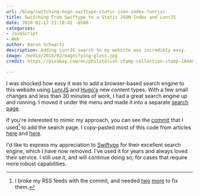 ```yaml
---
url: /blog/switching-hugo-swiftype-static-json-index-lunrjs/
title: Switching From Swiftype to a Static JSON Index and LunrJS
date: 2018-02-17 21:10:41 -0500
categories:
- JavaScript
- Web
author: Baron Schwartz
description: Adding LunrJS search to my website was incredibly easy.
image: /media/2018/02/magnifying-glass.jpg
credit: https://pixabay.com/en/philatelist-stamp-collection-stamp-1844080/

---
```

I was shocked how easy it was to add a browser-based search engine to this
website using [LunrJS][lunr] and [Hugo's][hugo] new content types. With a few
small changes and less than 30 minutes of work, I had a great search engine up
and running. I moved it under the menu and made it into a separate [search
page][search].

<!--more-->

If you're interested to mimic my approach, you can see the [commit][github] that
I used[^broken] to add the search page. I copy-pasted most of this code from articles
[here][halfelf-1] and [here][halfelf-2].

I'd like to express my appreciation to [Swiftype][swiftype] for their excellent
search engine, which I have now removed. I've used it for years and always loved
their service. I still use it, and will continue doing so, for cases that
require more robust capabilities.


[search]: /search/
[swiftype]: https://swiftype.com/
[hugo]: https://gohugo.io
[lunr]: https://lunrjs.com/
[halfelf-1]: https://halfelf.org/2017/hugos-making-json/
[halfelf-2]: https://halfelf.org/2017/hugos-lunr-search/
[github]: https://github.com/xaprb/xaprb-src/commit/46e70a8af665407413ca46c0b541c018670b65e2
[github2]: https://github.com/xaprb/xaprb-src/commit/64b235469f669871749d720a8ab796d1404b01f1
[github3]: https://github.com/xaprb/xaprb-src/commit/4dc8ba4d5e5c6982f25dca08595a25b0acbc19e0
[^broken]: I broke my RSS feeds with the commit, and needed [two][github2] [more][github3] to fix them.
